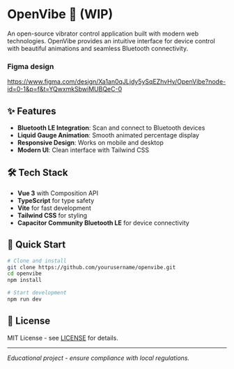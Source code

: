 # OpenVibe 🍆 (WIP)

An open-source vibrator control application built with modern web technologies. OpenVibe provides an intuitive interface for device control with beautiful animations and seamless Bluetooth connectivity.

### Figma design
https://www.figma.com/design/Xa1an0qJLjdy5ySqEZhvHy/OpenVibe?node-id=0-1&p=f&t=YQwxmkSbwiMUBQeC-0

## ✨ Features

- **Bluetooth LE Integration**: Scan and connect to Bluetooth devices
- **Liquid Gauge Animation**: Smooth animated percentage display
- **Responsive Design**: Works on mobile and desktop
- **Modern UI**: Clean interface with Tailwind CSS

## 🛠️ Tech Stack

- **Vue 3** with Composition API
- **TypeScript** for type safety
- **Vite** for fast development
- **Tailwind CSS** for styling
- **Capacitor Community Bluetooth LE** for device connectivity

## 🚀 Quick Start

```bash
# Clone and install
git clone https://github.com/yourusername/openvibe.git
cd openvibe
npm install

# Start development
npm run dev
```

## 📄 License

MIT License - see [LICENSE](LICENSE) for details.

---

*Educational project - ensure compliance with local regulations.*